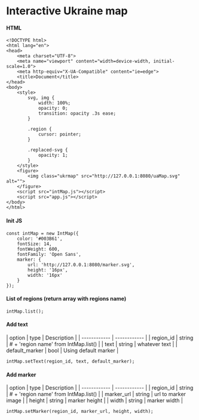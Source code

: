 # Interactive Ukraine map

#### HTML

    <!DOCTYPE html>
    <html lang="en">
    <head>
        <meta charset="UTF-8">
        <meta name="viewport" content="width=device-width, initial-scale=1.0">
        <meta http-equiv="X-UA-Compatible" content="ie=edge">
        <title>Document</title>
    </head>
    <body>
        <style>
            svg, img {
                width: 100%;
                opacity: 0;
                transition: opacity .3s ease;
            }

            .region {
                cursor: pointer;
            }

            .replaced-svg {
                opacity: 1;
            }
        </style>
        <figure>
            <img class="ukrmap" src="http://127.0.0.1:8080/uaMap.svg" alt="">
        </figure>
        <script src="intMap.js"></script>
        <script src="app.js"></script>
    </body>
    </html>

#### Init JS

    const intMap = new IntMap({
		color: '#003B61',
		fontSize: 14,
		fontWeight: 600,
		fontFamily: 'Open Sans',
		marker: {
			url: 'http://127.0.0.1:8080/marker.svg',
			height: '16px',
			width: '16px'
		}
	});

#### List of regions (return array with regions name)

    intMap.list();

#### Add text

| option | type | Description |
| ------------ | ------------ |
| region_id | string | # + 'region name' from IntMap.list() |
| text | string | whatever text |
| default_marker  | bool | Using default marker |



    intMap.setText(region_id, text, default_marker);

#### Add marker

| option | type | Description |
| ------------ | ------------ |
| region_id | string | # + 'region name' from IntMap.list() |
| marker_url | string | url to marker image |
| height  | string | marker height |
| width  | string | marker width |

    intMap.setMarker(region_id, marker_url, height, width);